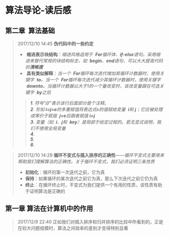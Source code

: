 # 算法导论-读后感

## 第二章  算法基础

>2017/12/10 14:45 <b>伪代码中的一些约定</b><br>
>*  <b>缩进表示块结构</b>：<em>缩进风格适用于  <b>For</b>循环体、<b>if-else</b>语句。采用缩进来替代常规的块结构标志，如  <b>begin</b>、<b>end</b>语句，可以大大提高代码的<b>清晰度</b></em><br>
>*  <b>具有类似解释</b>：<em>当一个  <b>For</b>循环每次迭代增加其循环计数器时，使用关键字  <b>to</b>。当一个  <b>For</b>循环每次迭代减少其循环计数器时，使用关键字  <b>downto</b>。当循环计数器以大于1的一个量改变时，该改变量跟在可选关键字  <b>by</b>之后</em><br>
>><em><b>1</b>. 符号“<b>//</b>”表示该行后面部分是个注释。<br>
>><b>2</b>. 形如 <b>i=j=e</b>的多重赋值将表达式e的值赋给变量  <b>i</b>和 <b>j</b>；它应被处理成等价于赋值  <b>j=e</b>后跟者赋值 <b>i=j</b><br>
>><b>3</b>. 变量（如  <b>i</b>、<b>j</b>和  <b>key</b>）是局部于给定过程的。若无显式说明，我们不使用全局变量<br>
>><b>4</b>. <br>
>><b>5</b>. <br>
>><b>6</b>. <br></em>

>2017/12/10 14:29 <b>循环不变式与插入排序的正确性</b>——<em>循环不变式主要用来帮助我们理解算法的正确性。关于循环不变式，我们必须证明三条性质</em><br>
>* <b>初始化</b>：循环的第一次迭代之前，它为真<br>
>* <b>保持</b>：如果循环的某次迭代之前它为真，那么下次迭代之前它仍为真<br>
>* <b>终止</b>：在循环终止时，不变式为我们提供一个有用的性质，该性质有助于证明算法是正确的<br>

## 第一章  算法在计算机中的作用

>2017/12/9 22:40 正如我们对插入排序和归并排序的比较中所看到的，正是在较大问题规模时，算法之间效率的差别才变得特别显著
